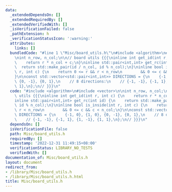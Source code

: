 ```yaml
---
data:
  _extendedDependsOn: []
  _extendedRequiredBy: []
  _extendedVerifiedWith: []
  _isVerificationFailed: false
  _pathExtension: h
  _verificationStatusIcon: ':warning:'
  attributes:
    links: []
  bundledCode: "#line 1 \"Misc/board_utils.h\"\n#include <algorithm>\n#include <vector>\n\
    \nint n_row, n_col;\n\n// board utils {{{\ninline int get_id(int r, int c) {\n\
    \    return r * n_col + c;\n}\ninline std::pair<int,int> get_rc(int id) {\n  \
    \  return std::make_pair(id / n_col, id % n_col);\n}\ninline bool is_inside(int\
    \ r, int c) {\n    return 0 <= r && r < n_row\n        && 0 <= c && c < n_col;\n\
    }\n\nconst std::vector<std::pair<int,int>> DIRECTIONS = {\n    {-1, 0}, {1, 0},\
    \ {0, -1}, {0, 1},\n    // 8 directions:\n    // {-1, -1}, {-1, 1}, {1, -1}, {1,\
    \ 1},\n};\n// }}}\n"
  code: "#include <algorithm>\n#include <vector>\n\nint n_row, n_col;\n\n// board\
    \ utils {{{\ninline int get_id(int r, int c) {\n    return r * n_col + c;\n}\n\
    inline std::pair<int,int> get_rc(int id) {\n    return std::make_pair(id / n_col,\
    \ id % n_col);\n}\ninline bool is_inside(int r, int c) {\n    return 0 <= r &&\
    \ r < n_row\n        && 0 <= c && c < n_col;\n}\n\nconst std::vector<std::pair<int,int>>\
    \ DIRECTIONS = {\n    {-1, 0}, {1, 0}, {0, -1}, {0, 1},\n    // 8 directions:\n\
    \    // {-1, -1}, {-1, 1}, {1, -1}, {1, 1},\n};\n// }}}\n"
  dependsOn: []
  isVerificationFile: false
  path: Misc/board_utils.h
  requiredBy: []
  timestamp: '2022-12-31 11:49:15+08:00'
  verificationStatus: LIBRARY_NO_TESTS
  verifiedWith: []
documentation_of: Misc/board_utils.h
layout: document
redirect_from:
- /library/Misc/board_utils.h
- /library/Misc/board_utils.h.html
title: Misc/board_utils.h
---
```

